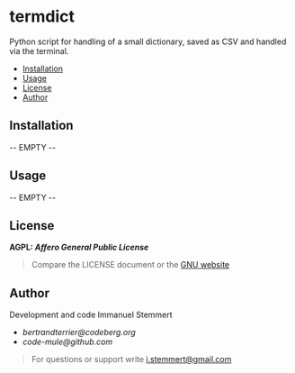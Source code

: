 # termdict

Python script for handling of a small dictionary, saved as CSV and handled via the terminal.

- [Installation](#installation)
- [Usage](#usage)
- [License](#license)
- [Author](#author)

## Installation

-- EMPTY --

## Usage

-- EMPTY --

## License

**AGPL: *Affero General Public License***

>Compare the LICENSE document or the [GNU website](https://www.gnu.org/licenses/agpl-3.0.en.html)

## Author

Development and code Immanuel Stemmert

- _bertrandterrier@codeberg.org_ 
- _code-mule@github.com_

> For questions or support write i.stemmert@gmail.com